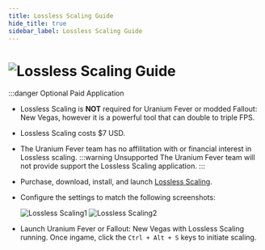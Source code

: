 ```yaml
---
title: Lossless Scaling Guide
hide_title: true
sidebar_label: Lossless Scaling Guide
---
```


# ![Lossless Scaling Guide](https://github.com/user-attachments/assets/07045411-183d-4b5c-9031-dbf8b9a226fc)

:::danger Optional Paid Application
- Lossless Scaling is **NOT** required for Uranium Fever or modded Fallout: New Vegas, however it is a powerful tool that can double to triple FPS.
- Lossless Scaling costs $7 USD.
- The Uranium Fever team has no affilitation with or financial interest in Lossless scaling.
:::warning Unsupported
The Uranium Fever team will not provide support the Lossless Scaling application.
:::

- Purchase, download, install, and launch [Lossless Scaling](https://store.steampowered.com/app/993090/Lossless_Scaling/).
- Configure the settings to match the following screenshots:

  ![Lossless Scaling1](https://github.com/user-attachments/assets/ac9e8d26-40cf-479f-942f-df319def8a03)
  ![Lossless Scaling2](https://github.com/user-attachments/assets/baf4ff00-2c94-4861-9bab-0db754041ff6)

- Launch Uranium Fever or Fallout: New Vegas with Lossless Scaling running. Once ingame, click the `Ctrl + Alt + S` keys to initiate scaling.
